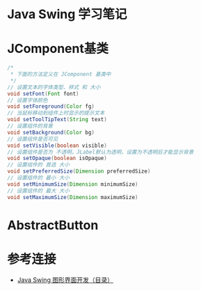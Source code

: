 # Java Swing 学习笔记

# JComponent基类

``` java
/* 
 * 下面的方法定义在 JComponent 基类中
 */
// 设置文本的字体类型、样式 和 大小
void setFont(Font font)
// 设置字体颜色
void setForeground(Color fg)
// 当鼠标移动到组件上时显示的提示文本
void setToolTipText(String text)
// 设置组件的背景
void setBackground(Color bg)
// 设置组件是否可见
void setVisible(boolean visible)
// 设置组件是否为 不透明，JLabel默认为透明，设置为不透明后才能显示背景
void setOpaque(boolean isOpaque)
// 设置组件的 首选 大小
void setPreferredSize(Dimension preferredSize)
// 设置组件的 最小 大小
void setMinimumSize(Dimension minimumSize)
// 设置组件的 最大 大小
void setMaximumSize(Dimension maximumSize)
```

# AbstractButton

# 参考连接

- [Java Swing 图形界面开发（目录）](https://blog.csdn.net/xietansheng/article/details/72814492)